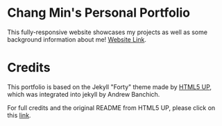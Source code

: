 # Chang Min's Personal Portfolio

This fully-responsive website showcases my projects as well as some background information about me!
[Website Link](https://changminbark.github.io/).  


<!-- # How to Use

For those unfamiliar with how Jekyll works, check out [jekyllrb.com](https://jekyllrb.com/) for all the details, 
or read up on just the basics of [front matter](https://jekyllrb.com/docs/frontmatter/), [writing posts](https://jekyllrb.com/docs/posts/), 
and [creating pages](https://jekyllrb.com/docs/pages/).

Simply fork this repository and start editing the `_config.yml` file!

> NOTE: GitHub Actions is required to deploy to GitHub Pages because GitHub [refuses to update their version of Jekyll](https://github.com/github/pages-gem/issues/651).

# Added Features

* **[Formspree.io](https://formspree.io/) contact form integration** - just add your email to the `_config.yml` and it works!
* Use `_config.yml` to **set whether the homepage tiles should pull pages or posts**, as well as how many to display.
* Add your **social profiles** easily in `_config.yml`. Only social profiles buttons you enter in `config.yml` show up on the site footer!
* Set **featured images** in front matter. -->

# Credits

This portfolio is based on the Jekyll "Forty" theme made by [HTML5 UP](https://html5up.net/), which was integrated into jekyll
by Andrew Banchich.

For full credits and the original README from HTML5 UP, please click on this [link](https://github.com/andrewbanchich/forty-jekyll-theme).
